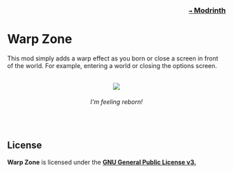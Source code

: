 ### <p align=right>[`→` Modrinth](https://modrinth.com/mod/warp-zone)</p>

# Warp Zone

This mod simply adds a warp effect as you born or close a screen in front of the world. For example, entering a world or closing the options screen.

<br />

<div align="center">
  <img src="https://github.com/KrLite/Warp-Zone/blob/artwork/content/warp.gif?raw=true" />
  <br />
  <i><h6>I'm feeling reborn!</h6></i>
</div>

<br />

## License

**Warp Zone** is licensed under the **[GNU General Public License v3.](LICENSE)**

